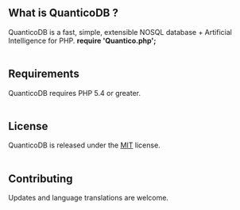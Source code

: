 ## What is QuanticoDB ?
QuanticoDB is a fast, simple, extensible NOSQL database + Artificial Intelligence for PHP.
<b>require 'Quantico.php';</b>
<br>
<br>

## Requirements
QuanticoDB requires PHP 5.4 or greater.
<br>
<br>

## License
QuanticoDB is released under the [MIT](https://github.com/QuanticoDB/qdb.github.io/blob/master/LICENSE) license.
<br>
<br>

## Contributing
Updates and language translations are welcome.
